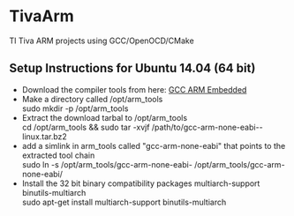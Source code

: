 # TivaArm

TI Tiva ARM projects using GCC/OpenOCD/CMake


## Setup Instructions for Ubuntu 14.04 (64 bit)

* Download the compiler tools from here: [GCC ARM Embedded](https://launchpad.net/gcc-arm-embedded/ "GCC ARM Embedded")
* Make a directory called /opt/arm_tools<br/>
  sudo mkdir -p /opt/arm_tools
* Extract the download tarbal to /opt/arm_tools<br/>
  cd /opt/arm_tools && sudo tar -xvjf /path/to/gcc-arm-none-eabi-<stuff>-linux.tar.bz2
* add a simlink in arm_tools called "gcc-arm-none-eabi" that points to the extracted tool chain<br/>
  sudo ln -s /opt/arm_tools/gcc-arm-none-eabi-<stuff> /opt/arm_tools/gcc-arm-none-eabi/
* Install the 32 bit binary compatibility packages multiarch-support binutils-multiarch<br/>
  sudo apt-get install multiarch-support binutils-multiarch








